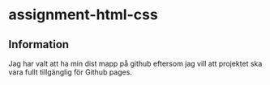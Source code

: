 # assignment-html-css

## Information
Jag har valt att ha min dist mapp på github eftersom jag vill att projektet ska vara fullt tillgänglig för Github pages.
